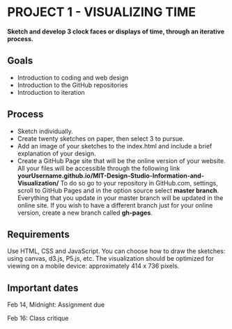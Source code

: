 # PROJECT 1 - VISUALIZING TIME

**Sketch and develop 3 clock faces or displays of time, through an iterative process.**

## Goals

- Introduction to coding and web design 
- Introduction to the GitHub repositories
- Introduction to iteration

## Process

- Sketch individually.
- Create twenty sketches on paper, then select 3 to pursue. 
- Add an image of your sketches to the index.html and include a brief explanation of your design.
- Create a GitHub Page site that will be the online version of your website. All your files will be accessible through the following link **yourUsername.github.io/MIT-Design-Studio-Information-and-Visualization/**
To do so go to your repository in GitHub.com, settings, scroll to GitHub Pages and in the option source select **master branch**. Everything that you update in your master branch will be updated in the online site. If you wish to have a different branch just for your online version, create a new branch called **gh-pages**.

## Requirements

Use HTML, CSS and JavaScript. You can choose how to draw the sketches: using canvas, d3.js, P5.js, etc.
The visualization should be optimized for viewing on a mobile device: approximately 414 x 736 pixels.

## Important dates

Feb 14, Midnight: Assignment due

Feb 16: Class critique




